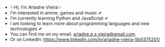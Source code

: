 -  ✨Hi, I’m Ariadne Vieira✨
-  I’m interested in anime, games and music ✔
-  I’m currently learning Python and JavaScript ✔
-  I am looking to learn more about programming languages and new technologies ✔
-  You can find me on my email: ariadne.p.s.vieira@gmail.com
-  Or on LinkedIn: https://www.linkedin.com/in/ariadne-vieira-5b0375201/

<!---
Aaaririri/Aaaririri is a ✨ special ✨ repository because its `README.md` (this file) appears on your GitHub profile.
You can click the Preview link to take a look at your changes.
--->
